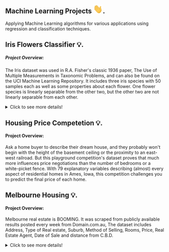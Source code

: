 ## Machine Learning Projects <img src="https://raw.githubusercontent.com/ABSphreak/ABSphreak/master/gifs/Hi.gif" width="30px">.

Applying Machine Learning algorithms for various applications using regression and classification techniques.

## Iris Flowers Classifier 💡.


##### Project Overview:

The Iris dataset was used in R.A. Fisher's classic 1936 paper, The Use of Multiple Measurements in Taxonomic Problems, and can also be found on the UCI Machine Learning Repository.
It includes three iris species with 50 samples each as well as some properties about each flower. One flower species is linearly separable from the other two, but the other two are not linearly separable from each other.
<br/>
<details>
 <summary> Click to see more details! </summary>
 <br/>

The columns in this dataset are:

* ` Id`
* ` SepalLengthCm`
* ` SepalWidthCm`
* ` PetalLengthCm`
* ` PetalWidthCm`
* ` Species`
</details>

## Housing Price Competetion 💡.

#### Project Overview:

Ask a home buyer to describe their dream house, and they probably won't begin with the height of the basement ceiling or the proximity to an east-west railroad. But this playground competition's dataset proves that much more influences price negotiations than the number of bedrooms or a white-picket fence.
With 79 explanatory variables describing (almost) every aspect of residential homes in Ames, Iowa, this competition challenges you to predict the final price of each home.

## Melbourne Housing 💡.

#### Project Overview:

Melbourne real estate is BOOMING.
It was scraped from publicly available results posted every week from Domain.com.au, The dataset includes Address, Type of Real estate, Suburb, Method of Selling, Rooms, Price, Real Estate Agent, Date of Sale and distance from C.B.D.

<details>
 
 <summary> Click to see more details! </summary>
 </br>
 **Notes on Specific Variables:**
</br>
* `Rooms: Number of rooms`
* `Price: Price in dollars`
* `Method: S - property sold; SP - property sold prior; PI - property passed in; PN - sold prior not disclosed; SN - sold not disclosed; NB - no bid; VB - vendor bid; W - withdrawn prior to auction; SA - sold after auction; SS - sold after auction price not disclosed. N/A - price or highest bid not available.`
* `Type: br - bedroom(s); h - house,cottage,villa, semi,terrace; u - unit, duplex; t - townhouse; dev site - development site; o res - other residential.`
* `SellerG: Real Estate Agent`
* `Date: Date sold`
* `Distance: Distance from CBD`
* `Regionname: General Region (West, North West, North, North east …etc)`
* `Propertycount: Number of properties that exist in the suburb.`
* `Bedroom2 : Scraped # of Bedrooms (from different source)`
* `Bathroom: Number of Bathrooms`
* `Car: Number of carspots`
* `Landsize: Land Size`
* `BuildingArea: Building Size`
* `CouncilArea: Governing council for the area`
 
</details>
